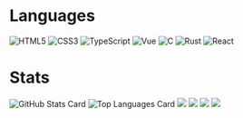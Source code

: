 # Languages
![HTML5](https://img.shields.io/badge/-HTML5(2023/3/16~)-E34F26?style=flat-square&logo=html5&logoColor=white)
![CSS3](https://img.shields.io/badge/-CSS3(2023/3/16~)-1572B6?style=flat-square&logo=css3)
![TypeScript](https://img.shields.io/badge/-TypeScript(2023/03/29~)-black?style=flat-square&logo=typescript)
![Vue](https://img.shields.io/badge/-Vue3.2(2023/03/29~)-black?style=flat-square&logo=vue.js)
![C](https://img.shields.io/badge/-C(2023/04/18~)-black?style=flat-square&logo=c)
![Rust](https://img.shields.io/badge/-Rust(2023/5/9~)-black?style=flat-square&logo=rust)
![React](https://img.shields.io/badge/-React(2023/5/23~)-black?style=flat-square&logo=react)

# Stats
![GitHub Stats Card](https://github-readme-stats.vercel.app/api?username=yu256&show_icons=true&count_private=true&theme=merko)
![Top Languages Card](https://github-readme-stats.vercel.app/api/top-langs/?username=yu256&layout=compact&theme=merko)
![](http://github-profile-summary-cards.vercel.app/api/cards/profile-details?username=yu256&theme=dracula) 
![](http://github-profile-summary-cards.vercel.app/api/cards/repos-per-language?username=yu256&theme=dracula) 
![](http://github-profile-summary-cards.vercel.app/api/cards/most-commit-language?username=yu256&theme=dracula) 
![](http://github-profile-summary-cards.vercel.app/api/cards/productive-time?username=yu256&theme=dracula&utcOffset=8) 